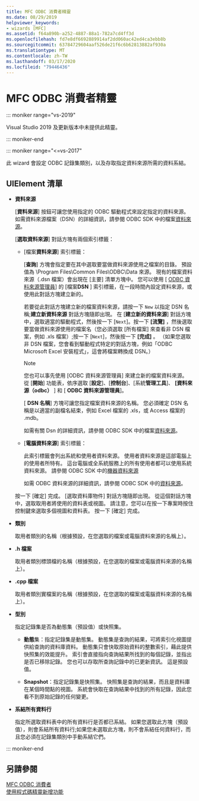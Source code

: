 ```yaml
---
title: MFC ODBC 消費者精靈
ms.date: 08/29/2019
helpviewer_keywords:
- wizards [MFC]
ms.assetid: f64a890b-a252-4887-88a1-782a7cd4ff3d
ms.openlocfilehash: fd7e8df6692889914af2dd060ac42ed4ca3ebb8b
ms.sourcegitcommit: 63784729604aaf526de21f6c6b62813882af930a
ms.translationtype: MT
ms.contentlocale: zh-TW
ms.lasthandoff: 03/17/2020
ms.locfileid: "79446436"
---
```

# <a name="mfc-odbc-consumer-wizard"></a>MFC ODBC 消費者精靈

::: moniker range="vs-2019"

Visual Studio 2019 及更新版本中未提供此精靈。

::: moniker-end

::: moniker range="<=vs-2017"

此 wizard 會設定 ODBC 記錄集類別，以及存取指定資料來源所需的資料系結。

## <a name="uielement-list"></a>UIElement 清單

- **資料來源**

  [**資料來源**] 按鈕可讓您使用指定的 ODBC 驅動程式來設定指定的資料來源。 如需資料來源檔案（DSN）的詳細資訊，請參閱 ODBC SDK 中的檔案[資料來源](/sql/odbc/reference/file-data-sources)。

  [**選取資料來源**] 對話方塊有兩個索引標籤：

  - [檔案**資料來源**] 索引標籤：

     [**查詢**] 方塊會指定要在其中選取要當做資料來源使用之檔案的目錄。 預設值為 \Program Files\Common Files\ODBC\Data 來源。 現有的檔案資料來源（.dsn 檔案）會出現在 [主要] 清單方塊中。 您可以使用 [ [ODBC 資料來源管理員](/sql/odbc/admin/odbc-data-source-administrator)] 的 [檔案**DSN** ] 索引標籤，在一段時間內設定資料來源，或使用此對話方塊建立新的。

     若要從此對話方塊建立新的檔案資料來源，請按一下 `New` 以指定 DSN 名稱;**建立新資料來源** 對話方塊隨即出現。 在 [**建立新的資料來源**] 對話方塊中，選取適當的驅動程式，然後按一下 [`Next`]。按一下 **[流覽]** ，然後選取要當做資料來源使用的檔案名（您必須選取 [所有檔案] 來查看非 DSN 檔案，例如 .xls 檔案）;按一下 [`Next`]，然後按一下 **[完成]** 。 （如果您選取非 DSN 檔案，您會看到驅動程式特定的對話方塊，例如「ODBC Microsoft Excel 安裝程式」，這會將檔案轉換成 DSN。）

     > [!NOTE]
     > 您也可以事先使用 [ODBC 資料來源管理員] 來建立新的檔案資料來源。 從 [**開始**] 功能表，依序選取 [**設定**]、[**控制台**]、[系統**管理工具**]、 **[資料來源（odbc）** ] 和 [ **ODBC 資料來源管理員**]。

     [ **DSN 名稱**] 方塊可讓您指定檔案資料來源的名稱。 您必須確定 DSN 名稱是以適當的副檔名結束，例如 Excel 檔案的 .xls，或 Access 檔案的 .mdb。

     如需有關 Dsn 的詳細資訊，請參閱 ODBC SDK 中的檔案[資料來源](/sql/odbc/reference/file-data-sources)。

  - [**電腦資料來源**] 索引標籤：

     此索引標籤會列出系統和使用者資料來源。 使用者資料來源是這部電腦上的使用者所特有。 這台電腦或全系統服務上的所有使用者都可以使用系統資料來源。 請參閱 ODBC SDK 中的[機器資料來源](/sql/odbc/reference/machine-data-sources)

     如需 ODBC 資料來源的詳細資訊，請參閱 ODBC SDK 中的[資料來源](/sql/odbc/reference/data-sources)。

  按一下 [確定] 完成。 [選取資料庫物件] 對話方塊隨即出現。 從這個對話方塊中，選取取用者將使用的資料表或視圖。 請注意，您可以在按一下專案時按住控制鍵來選取多個視圖和資料表。 按一下 [確定] 完成。

- **類別**

   取用者類別的名稱（根據預設，在您選取的檔案或電腦資料來源的名稱上）。

- **.h 檔案**

   取用者類別標頭檔的名稱（根據預設，在您選取的檔案或電腦資料來源的名稱上）。

- **.cpp 檔案**

   取用者類別實檔案的名稱（根據預設，在您選取的檔案或電腦資料來源的名稱上）。

- **型別**

   指定記錄集是否為動態集（預設值）或快照集。

   - **動態**集：指定記錄集是動態集。 動態集是查詢的結果，可將索引化視圖提供給查詢的資料庫資料。 動態集只會快取原始資料的整數索引，藉此提供快照集的效能提升。 索引會直接指向查詢結果所找到的每個記錄，並指出是否已移除記錄。 您也可以存取所查詢記錄中的已更新資訊。 這是預設值。

   - **Snapshot**：指定記錄集是快照集。 快照集是查詢的結果，而且是資料庫在某個時間點的視圖。 系統會快取在查詢結果中找到的所有記錄，因此您看不到原始記錄的任何變更。

- **系結所有資料行**

   指定所選取資料表中的所有資料行是否都已系結。 如果您選取此方塊（預設值），則會系結所有資料行;如果您未選取此方塊，則不會系結任何資料行，而且您必須在記錄集類別中手動系結它們。

::: moniker-end

## <a name="see-also"></a>另請參閱

[MFC ODBC 消費者](../../mfc/reference/adding-an-mfc-odbc-consumer.md)<br/>
[使用程式碼精靈新增功能](../../ide/adding-functionality-with-code-wizards-cpp.md)
